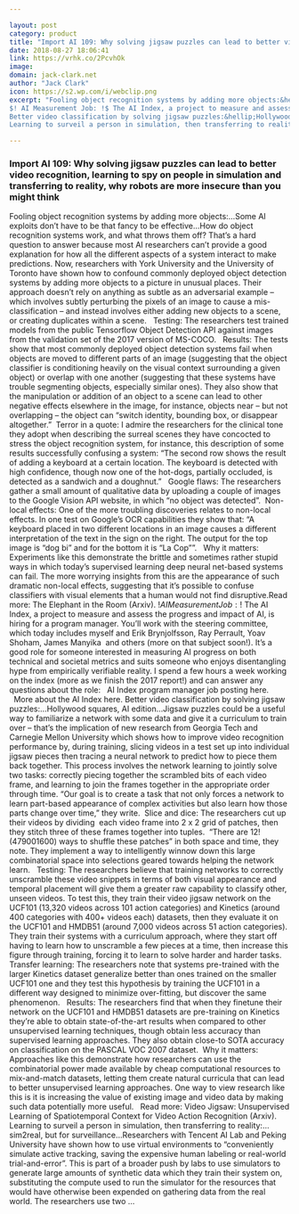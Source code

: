 ```yaml
---

layout: post
category: product
title: "Import AI 109: Why solving jigsaw puzzles can lead to better video recognition, learning to spy on people in simulation and transferring to reality, why robots are more insecure than you might think"
date: 2018-08-27 18:06:41
link: https://vrhk.co/2PcvhOk
image: 
domain: jack-clark.net
author: "Jack Clark"
icon: https://s2.wp.com/i/webclip.png
excerpt: "Fooling object recognition systems by adding more objects:&hellip;Some AI exploits don&rsquo;t have to be that fancy to be effective&hellip;How do object recognition systems work, and what throws them off? That&rsquo;s a hard question to answer because most AI researchers can&rsquo;t provide a good explanation for how all the different aspects of a system interact to make predictions. Now, researchers with York University and the University of Toronto have shown how to confound commonly deployed object detection systems by adding more objects to a picture in unusual places. Their approach doesn&rsquo;t rely on anything as subtle as an adversarial example &ndash; which involves subtly perturbing the pixels of an image to cause a mis-classification &ndash; and instead involves either adding new objects to a scene, or creating duplicates within a scene.&nbsp; &nbsp;Testing: The researchers test trained models from the public Tensorflow Object Detection API against images from the validation set of the 2017 version of MS-COCO. &nbsp;&nbsp;Results: The tests show that most commonly deployed object detection systems fail when objects are moved to different parts of an image (suggesting that the object classifier is conditioning heavily on the visual context surrounding a given object) or overlap with one another (suggesting that these systems have trouble segmenting objects, especially similar ones). They also show that the manipulation or addition of an object to a scene can lead to other negative effects elsewhere in the image, for instance, objects near &ndash; but not overlapping &ndash; the object can &ldquo;switch identity, bounding box, or disappear altogether.&rdquo;&nbsp; Terror in a quote: I admire the researchers for the clinical tone they adopt when describing the surreal scenes they have concocted to stress the object recognition system, for instance, this description of some results successfully confusing a system: &ldquo;The second row shows the result of adding a keyboard at a certain location. The keyboard is detected with high confidence, though now one of the hot-dogs, partially occluded, is detected as a sandwich and a doughnut.&rdquo; &nbsp;&nbsp;Google flaws: The researchers gather a small amount of qualitative data by uploading a couple of images to the Google Vision API website, in which &ldquo;no object was detected&rdquo;.&nbsp; Non-local effects: One of the more troubling discoveries relates to non-local effects. In one test on Google&rsquo;s OCR capabilities they show that: &ldquo;A keyboard placed in two different locations in an image causes a different interpretation of the text in the sign on the right. The output for the top image is &ldquo;dog bi&rdquo; and for the bottom it is &ldquo;La Cop&rdquo;&rdquo;. &nbsp;&nbsp;Why it matters: Experiments like this demonstrate the brittle and sometimes rather stupid ways in which today&rsquo;s supervised learning deep neural net-based systems can fail. The more worrying insights from this are the appearance of such dramatic non-local effects, suggesting that it&rsquo;s possible to confuse classifiers with visual elements that a human would not find disruptive.Read more: The Elephant in the Room (Arxiv).
$! AI Measurement Job: !$ The AI Index, a project to measure and assess the progress and impact of AI, is hiring for a program manager. You&rsquo;ll work with the steering committee, which today includes myself and Erik Brynjolfsson, Ray Perrault, Yoav Shoham, James Manyika &nbsp;and others (more on that subject soon!). It&rsquo;s a good role for someone interested in measuring AI progress on both technical and societal metrics and suits someone who enjoys disentangling hype from empirically verifiable reality. I spend a few hours a week working on the index (more as we finish the 2017 report!) and can answer any questions about the role:  &nbsp;&nbsp;AI Index program manager job posting here.  &nbsp;&nbsp;More about the AI Index here.
Better video classification by solving jigsaw puzzles:&hellip;Hollywood squares, AI edition&hellip;Jigsaw puzzles could be a useful way to familiarize a network with some data and give it a curriculum to train over &ndash; that&rsquo;s the implication of new research from Georgia Tech and Carnegie Mellon University which shows how to improve video recognition performance by, during training, slicing videos in a test set up into individual jigsaw pieces then tracing a neural network to predict how to piece them back together. This process involves the network learning to jointly solve two tasks: correctly piecing together the scrambled bits of each video frame, and learning to join the frames together in the appropriate order through time. &ldquo;Our goal is to create a task that not only forces a network to learn part-based appearance of complex activities but also learn how those parts change over time,&rdquo; they write.&nbsp; Slice and dice: The researchers cut up their videos by dividing &nbsp;each video frame into 2 x 2 grid of patches, then they stitch three of these frames together into tuples. &nbsp;&ldquo;There are 12! (479001600) ways to shuffle these patches&rdquo; in both space and time, they note. They implement a way to intelligently winnow down this large combinatorial space into selections geared towards helping the network learn. &nbsp;&nbsp;Testing: The researchers believe that training networks to correctly unscramble these video snippets in terms of both visual appearance and temporal placement will give them a greater raw capability to classify other, unseen videos. To test this, they train their video jigsaw network on the UCF101 (13,320 videos across 101 action categories) and Kinetics (around 400 categories with 400+ videos each) datasets, then they evaluate it on the UCF101 and HMDB51 (around 7,000 videos across 51 action categories). They train their systems with a curriculum approach, where they start off having to learn how to unscramble a few pieces at a time, then increase this figure through training, forcing it to learn to solve harder and harder tasks.&nbsp; Transfer learning: The researchers note that systems pre-trained with the larger Kinetics dataset generalize better than ones trained on the smaller UCF101 one and they test this hypothesis by training the UCF101 in a different way designed to minimize over-fitting, but discover the same phenomenon. &nbsp;&nbsp;Results: The researchers find that when they finetune their network on the UCF101 and HMDB51 datasets are pre-training on Kinetics they&rsquo;re able to obtain state-of-the-art results when compared to other unsupervised learning techniques, though obtain less accuracy than supervised learning approaches. They also obtain close-to SOTA accuracy on classification on the PASCAL VOC 2007 dataset.&nbsp; Why it matters: Approaches like this demonstrate how researchers can use the combinatorial power made available by cheap computational resources to mix-and-match datasets, letting them create natural curricula that can lead to better unsupervised learning approaches. One way to view research like this is it is increasing the value of existing image and video data by making such data potentially more useful. &nbsp;&nbsp;Read more: Video Jigsaw: Unsupervised Learning of Spatiotemporal Context for Video Action Recognition (Arxiv).
Learning to surveil a person in simulation, then transferring to reality:&hellip;sim2real, but for surveillance&hellip;Researchers with Tencent AI Lab and Peking University have shown how to use virtual environments to &ldquo;conveniently simulate active tracking, saving the expensive human labeling or real-world trial-and-error&rdquo;. This is part of a broader push by labs to use simulators to generate large amounts of synthetic data which they train their system on, substituting the compute used to run the simulator for the resources that would have otherwise been expended on gathering data from the real world. The researchers use two …"

---
```


### Import AI 109: Why solving jigsaw puzzles can lead to better video recognition, learning to spy on people in simulation and transferring to reality, why robots are more insecure than you might think

Fooling object recognition systems by adding more objects:&hellip;Some AI exploits don&rsquo;t have to be that fancy to be effective&hellip;How do object recognition systems work, and what throws them off? That&rsquo;s a hard question to answer because most AI researchers can&rsquo;t provide a good explanation for how all the different aspects of a system interact to make predictions. Now, researchers with York University and the University of Toronto have shown how to confound commonly deployed object detection systems by adding more objects to a picture in unusual places. Their approach doesn&rsquo;t rely on anything as subtle as an adversarial example &ndash; which involves subtly perturbing the pixels of an image to cause a mis-classification &ndash; and instead involves either adding new objects to a scene, or creating duplicates within a scene.&nbsp; &nbsp;Testing: The researchers test trained models from the public Tensorflow Object Detection API against images from the validation set of the 2017 version of MS-COCO. &nbsp;&nbsp;Results: The tests show that most commonly deployed object detection systems fail when objects are moved to different parts of an image (suggesting that the object classifier is conditioning heavily on the visual context surrounding a given object) or overlap with one another (suggesting that these systems have trouble segmenting objects, especially similar ones). They also show that the manipulation or addition of an object to a scene can lead to other negative effects elsewhere in the image, for instance, objects near &ndash; but not overlapping &ndash; the object can &ldquo;switch identity, bounding box, or disappear altogether.&rdquo;&nbsp; Terror in a quote: I admire the researchers for the clinical tone they adopt when describing the surreal scenes they have concocted to stress the object recognition system, for instance, this description of some results successfully confusing a system: &ldquo;The second row shows the result of adding a keyboard at a certain location. The keyboard is detected with high confidence, though now one of the hot-dogs, partially occluded, is detected as a sandwich and a doughnut.&rdquo; &nbsp;&nbsp;Google flaws: The researchers gather a small amount of qualitative data by uploading a couple of images to the Google Vision API website, in which &ldquo;no object was detected&rdquo;.&nbsp; Non-local effects: One of the more troubling discoveries relates to non-local effects. In one test on Google&rsquo;s OCR capabilities they show that: &ldquo;A keyboard placed in two different locations in an image causes a different interpretation of the text in the sign on the right. The output for the top image is &ldquo;dog bi&rdquo; and for the bottom it is &ldquo;La Cop&rdquo;&rdquo;. &nbsp;&nbsp;Why it matters: Experiments like this demonstrate the brittle and sometimes rather stupid ways in which today&rsquo;s supervised learning deep neural net-based systems can fail. The more worrying insights from this are the appearance of such dramatic non-local effects, suggesting that it&rsquo;s possible to confuse classifiers with visual elements that a human would not find disruptive.Read more: The Elephant in the Room (Arxiv).
$! AI Measurement Job: !$ The AI Index, a project to measure and assess the progress and impact of AI, is hiring for a program manager. You&rsquo;ll work with the steering committee, which today includes myself and Erik Brynjolfsson, Ray Perrault, Yoav Shoham, James Manyika &nbsp;and others (more on that subject soon!). It&rsquo;s a good role for someone interested in measuring AI progress on both technical and societal metrics and suits someone who enjoys disentangling hype from empirically verifiable reality. I spend a few hours a week working on the index (more as we finish the 2017 report!) and can answer any questions about the role:  &nbsp;&nbsp;AI Index program manager job posting here.  &nbsp;&nbsp;More about the AI Index here.
Better video classification by solving jigsaw puzzles:&hellip;Hollywood squares, AI edition&hellip;Jigsaw puzzles could be a useful way to familiarize a network with some data and give it a curriculum to train over &ndash; that&rsquo;s the implication of new research from Georgia Tech and Carnegie Mellon University which shows how to improve video recognition performance by, during training, slicing videos in a test set up into individual jigsaw pieces then tracing a neural network to predict how to piece them back together. This process involves the network learning to jointly solve two tasks: correctly piecing together the scrambled bits of each video frame, and learning to join the frames together in the appropriate order through time. &ldquo;Our goal is to create a task that not only forces a network to learn part-based appearance of complex activities but also learn how those parts change over time,&rdquo; they write.&nbsp; Slice and dice: The researchers cut up their videos by dividing &nbsp;each video frame into 2 x 2 grid of patches, then they stitch three of these frames together into tuples. &nbsp;&ldquo;There are 12! (479001600) ways to shuffle these patches&rdquo; in both space and time, they note. They implement a way to intelligently winnow down this large combinatorial space into selections geared towards helping the network learn. &nbsp;&nbsp;Testing: The researchers believe that training networks to correctly unscramble these video snippets in terms of both visual appearance and temporal placement will give them a greater raw capability to classify other, unseen videos. To test this, they train their video jigsaw network on the UCF101 (13,320 videos across 101 action categories) and Kinetics (around 400 categories with 400+ videos each) datasets, then they evaluate it on the UCF101 and HMDB51 (around 7,000 videos across 51 action categories). They train their systems with a curriculum approach, where they start off having to learn how to unscramble a few pieces at a time, then increase this figure through training, forcing it to learn to solve harder and harder tasks.&nbsp; Transfer learning: The researchers note that systems pre-trained with the larger Kinetics dataset generalize better than ones trained on the smaller UCF101 one and they test this hypothesis by training the UCF101 in a different way designed to minimize over-fitting, but discover the same phenomenon. &nbsp;&nbsp;Results: The researchers find that when they finetune their network on the UCF101 and HMDB51 datasets are pre-training on Kinetics they&rsquo;re able to obtain state-of-the-art results when compared to other unsupervised learning techniques, though obtain less accuracy than supervised learning approaches. They also obtain close-to SOTA accuracy on classification on the PASCAL VOC 2007 dataset.&nbsp; Why it matters: Approaches like this demonstrate how researchers can use the combinatorial power made available by cheap computational resources to mix-and-match datasets, letting them create natural curricula that can lead to better unsupervised learning approaches. One way to view research like this is it is increasing the value of existing image and video data by making such data potentially more useful. &nbsp;&nbsp;Read more: Video Jigsaw: Unsupervised Learning of Spatiotemporal Context for Video Action Recognition (Arxiv).
Learning to surveil a person in simulation, then transferring to reality:&hellip;sim2real, but for surveillance&hellip;Researchers with Tencent AI Lab and Peking University have shown how to use virtual environments to &ldquo;conveniently simulate active tracking, saving the expensive human labeling or real-world trial-and-error&rdquo;. This is part of a broader push by labs to use simulators to generate large amounts of synthetic data which they train their system on, substituting the compute used to run the simulator for the resources that would have otherwise been expended on gathering data from the real world. The researchers use two …